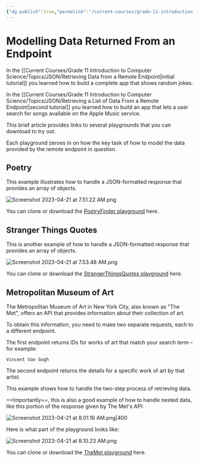 ```yaml
---
{"dg-publish":true,"permalink":"/current-courses/grade-11-introduction-to-computer-science/topics/json/modelling-data-returned-from-an-endpoint/","dgHomeLink":false}
---
```


# Modelling Data Returned From an Endpoint

In the [[Current Courses/Grade 11 Introduction to Computer Science/Topics/JSON/Retrieving Data from a Remote Endpoint\|initial tutorial]] you learned how to build a complete app that shows random jokes.

In the [[Current Courses/Grade 11 Introduction to Computer Science/Topics/JSON/Retrieving a List of Data From a Remote Endpoint\|second tutorial]] you learned how to build an app that lets a user search for songs available on the Apple Music service.

This brief article provides links to several playgrounds that you can download to try out.

Each playground zeroes in on how the key task of how to model the data provided by the remote endpoint in question.

## Poetry

This example illustrates how to handle a JSON-formatted response that provides an array of objects.

![Screenshot 2023-04-21 at 7.51.22 AM.png](/img/user/Attachments/Screenshot%202023-04-21%20at%207.51.22%20AM.png)

You can clone or download the [PoetryFinder playground](https://github.com/lcs-rgordon/PoetryFinder/tree/main) here.

## Stranger Things Quotes

This is another example of how to handle a JSON-formatted response that provides an array of objects.

![Screenshot 2023-04-21 at 7.53.48 AM.png](/img/user/Attachments/Screenshot%202023-04-21%20at%207.53.48%20AM.png)

You can clone or download the [StrangerThingsQuotes playground](https://github.com/lcs-rgordon/StrangerThingsQuotes) here.

## Metropolitan Museum of Art

The Metropolitan Museum of Art in New York City, also known as "The Met", offers an API that provides information about their collection of art.

To obtain this information, you need to make two separate requests, each to a different endpoint.

The first endpoint returns IDs for works of art that match your search term – for example:

	Vincent Van Gogh

The second endpoint returns the details for a specific work of art by that artist.

This example shows how to handle the two-step process of retrieving data.

==Importantly==, this is also a good example of how to handle nested data, like this portion of the response given by The Met's API:

![Screenshot 2023-04-21 at 8.01.16 AM.png|400](/img/user/Attachments/Screenshot%202023-04-21%20at%208.01.16%20AM.png)

Here is what part of the playground looks like:

![Screenshot 2023-04-21 at 8.10.23 AM.png](/img/user/Attachments/Screenshot%202023-04-21%20at%208.10.23%20AM.png)

You can clone or download the [TheMet playground](https://github.com/lcs-rgordon/TheMet) here.
